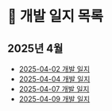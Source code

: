 # 📌 개발 일지 목록

## 2025년 4월
- [2025-04-02 개발 일지](2025-04-02.md)
- [2025-04-04 개발 일지](2025-04-04.md)
- [2025-04-07 개발 일지](2025-04-07.md)
- [2025-04-09 개발 일지](2025-04-09.md) 
